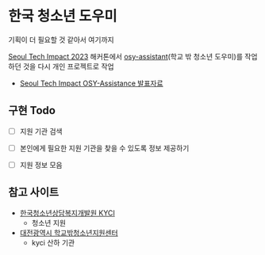 # 한국 청소년 도우미

기획이 더 필요할 것 같아서 여기까지

[Seoul Tech Impact 2023](https://www.seoultechimpact.com/past-hackathons?year=2023) 해커톤에서 [osy-assistant](https://github.com/koremp/osy-assistant)(학교 밖 청소년 도우미)를 작업하던 것을 다시 개인 프로젝트로 작업

- [Seoul Tech Impact OSY-Assistance 발표자료](https://docs.google.com/presentation/d/1_hpIDIYBVm355Kyia4AEUqvWEIt2B4-YlWpYBcPSvw4/edit?usp=sharing)

## 구현 Todo

- [ ] 지원 기관 검색
- [ ] 본인에게 필요한 지원 기관을 찾을 수 있도록 정보 제공하기
- [ ] 지원 정보 모음


## 참고 사이트

- [한국청소년상담복지개발원 KYCI](https://www.kyci.or.kr/)
  - 청소년 지원
- [대전광역시 학교밖청소년지원센터](http://cumdream.or.kr/)
  - kyci 산하 기관
